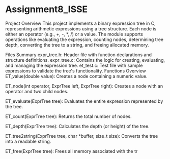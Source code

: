 # Assignment8_ISSE

Project Overview
This project implements a binary expression tree in C, representing arithmetic expressions using a tree structure. Each node is either an operator (e.g., +, -, *, /) or a value. The module supports operations like evaluating the expression, counting nodes, determining tree depth, converting the tree to a string, and freeing allocated memory.

Files Summary
expr_tree.h: Header file with function declarations and structure definitions.
expr_tree.c: Contains the logic for creating, evaluating, and managing the expression tree.
et_test.c: Test file with sample expressions to validate the tree's functionality.
Functions Overview
ET_value(double value):
Creates a node containing a numeric value.

ET_node(int operator, ExprTree left, ExprTree right):
Creates a node with an operator and two child nodes.

ET_evaluate(ExprTree tree):
Evaluates the entire expression represented by the tree.

ET_count(ExprTree tree):
Returns the total number of nodes.

ET_depth(ExprTree tree):
Calculates the depth (or height) of the tree.

ET_tree2string(ExprTree tree, char *buffer, size_t size):
Converts the tree into a readable string.

ET_free(ExprTree tree):
Frees all memory associated with the tr
